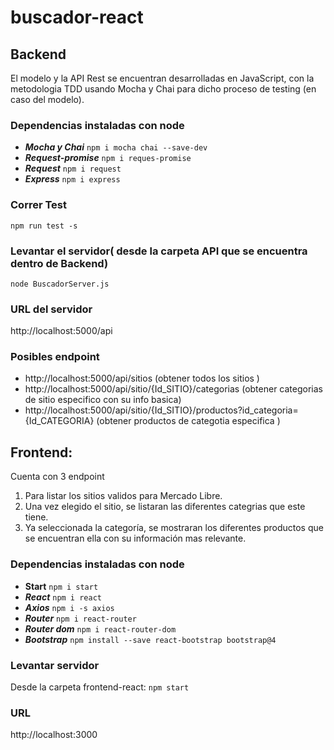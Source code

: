 # buscador-react

## Backend
El modelo y la API Rest se encuentran desarrolladas en JavaScript, con la metodologia TDD usando Mocha y Chai para dicho proceso de testing (en caso del modelo).

### Dependencias instaladas con node
- **_Mocha y Chai_**
  `npm i mocha chai --save-dev`
- **_Request-promise_**
 `npm i reques-promise`
- **_Request_**
 `npm i request`
- **_Express_**
 `npm i express`

### Correr Test
`npm run test -s`

### Levantar el servidor( desde la carpeta API que se encuentra dentro de Backend)
`node BuscadorServer.js`

### URL del servidor
http://localhost:5000/api

### Posibles endpoint 
- http://localhost:5000/api/sitios (obtener todos los sitios )
- http://localhost:5000/api/sitio/{Id_SITIO}/categorias  (obtener categorias de sitio especifico con su info basica)
- http://localhost:5000/api/sitio/{Id_SITIO}/productos?id_categoria={Id_CATEGORIA} (obtener productos de categotia especifica )


## Frontend:
Cuenta con 3 endpoint
 1. Para listar los sitios validos para Mercado Libre.
 2. Una vez elegido el sitio, se listaran las diferentes categrias que este tiene.
 3. Ya seleccionada la categoría, se mostraran los diferentes productos que se encuentran ella con su información mas relevante.

### Dependencias instaladas con node

- **Start**
 `npm i start`
- **_React_**
 `npm i react`
- **_Axios_**
 `npm i -s axios`
- **_Router_**
 `npm i react-router`
- **_Router dom_**
 `npm i react-router-dom`
- **_Bootstrap_**
 `npm install --save react-bootstrap bootstrap@4`

### Levantar servidor
Desde la carpeta frontend-react: 
`npm start`

### URL
http://localhost:3000
